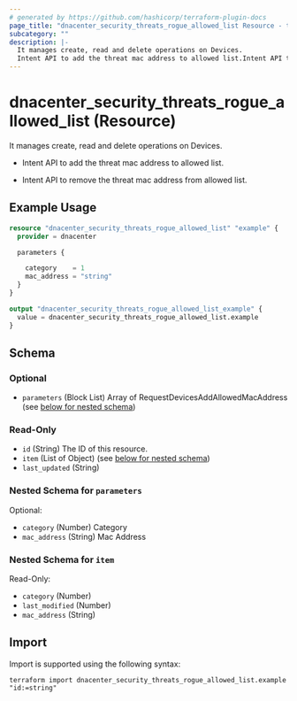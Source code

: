 ```yaml
---
# generated by https://github.com/hashicorp/terraform-plugin-docs
page_title: "dnacenter_security_threats_rogue_allowed_list Resource - terraform-provider-dnacenter"
subcategory: ""
description: |-
  It manages create, read and delete operations on Devices.
  Intent API to add the threat mac address to allowed list.Intent API to remove the threat mac address from allowed list.
---
```


# dnacenter_security_threats_rogue_allowed_list (Resource)

It manages create, read and delete operations on Devices.

- Intent API to add the threat mac address to allowed list.

- Intent API to remove the threat mac address from allowed list.

## Example Usage

```terraform
resource "dnacenter_security_threats_rogue_allowed_list" "example" {
  provider = dnacenter

  parameters {

    category    = 1
    mac_address = "string"
  }
}

output "dnacenter_security_threats_rogue_allowed_list_example" {
  value = dnacenter_security_threats_rogue_allowed_list.example
}
```

<!-- schema generated by tfplugindocs -->
## Schema

### Optional

- `parameters` (Block List) Array of RequestDevicesAddAllowedMacAddress (see [below for nested schema](#nestedblock--parameters))

### Read-Only

- `id` (String) The ID of this resource.
- `item` (List of Object) (see [below for nested schema](#nestedatt--item))
- `last_updated` (String)

<a id="nestedblock--parameters"></a>
### Nested Schema for `parameters`

Optional:

- `category` (Number) Category
- `mac_address` (String) Mac Address


<a id="nestedatt--item"></a>
### Nested Schema for `item`

Read-Only:

- `category` (Number)
- `last_modified` (Number)
- `mac_address` (String)

## Import

Import is supported using the following syntax:

```shell
terraform import dnacenter_security_threats_rogue_allowed_list.example "id:=string"
```
